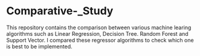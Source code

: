 # Comparative-_Study
This repository contains the comparison between various machine learing algorithms such as Linear Regression, Decision Tree. Random Forest and Support Vector. I compared these regressor algorithms to check which one is best to be implemented. 
